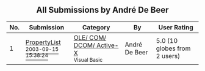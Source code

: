 ﻿<div align="center">

## All Submissions by André De Beer

</div>

No.  | Submission | Category | By   | User Rating
---- | ---------- | -------- | ---- | -----------
1 | [PropertyList<br /><sup>2003-09-15 15:38:24</sup>](https://github.com/Planet-Source-Code/andr-de-beer-propertylist__1-48526) | [OLE/ COM/ DCOM/ Active\-X<br /><sup>Visual Basic</sup>](../ByCategory/ole-com-dcom-active-x__1-29.md) | André De Beer | 5.0 (10 globes from 2 users)
